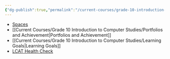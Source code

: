 ```yaml
---
{"dg-publish":true,"permalink":"/current-courses/grade-10-introduction-to-computer-studies/key-links/","dgHomeLink":false,"dgPassFrontmatter":false}
---
```


* [Spaces](https://ca.spacesedu.com/)
* [[Current Courses/Grade 10 Introduction to Computer Studies/Portfolios and Achievement|Portfolios and Achievement]]
* [[Current Courses/Grade 10 Introduction to Computer Studies/Learning Goals|Learning Goals]]
* [LCAT Health Check](https://lcat.lcs.on.ca)